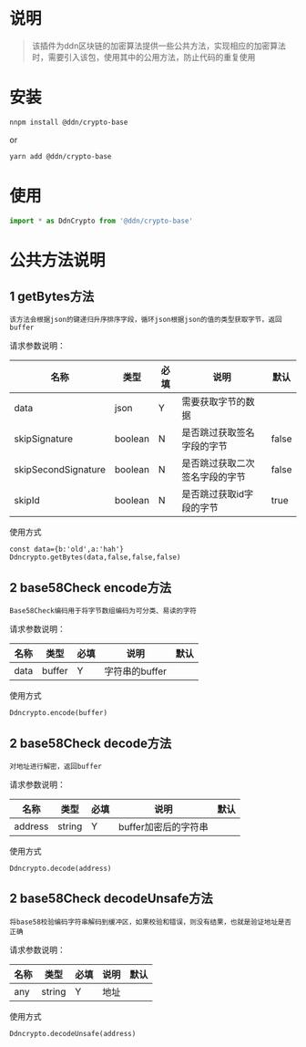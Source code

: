 # 说明

>该插件为ddn区块链的加密算法提供一些公共方法，实现相应的加密算法时，需要引入该包，使用其中的公用方法，防止代码的重复使用

# 安装

```bash
nnpm install @ddn/crypto-base 
```

or

```bash
yarn add @ddn/crypto-base
```

# 使用

```js
import * as DdnCrypto from '@ddn/crypto-base'
```

# 公共方法说明 

## **1 getBytes方法**

`该方法会根据json的键递归升序排序字段，循环json根据json的值的类型获取字节，返回buffer`

请求参数说明：

|名称	|类型   |必填 |说明 |默认|
|------ |-----  |---  |----|---              |
|data|json|Y|需要获取字节的数据|
|skipSignature|boolean|N|是否跳过获取签名字段的字节|false
|skipSecondSignature|boolean|N|是否跳过获取二次签名字段的字节|false
|skipId|boolean|N|是否跳过获取id字段的字节|true

使用方式

```
const data={b:'old',a:'hah'}
Ddncrypto.getBytes(data,false,false,false)
```

## **2 base58Check encode方法**

`Base58Check编码用于将字节数组编码为可分类、易读的字符`

请求参数说明：

|名称	|类型   |必填 |说明 |默认|
|------ |-----  |---  |----|---              |
|data|buffer|Y|字符串的buffer|

使用方式

```
Ddncrypto.encode(buffer)
```

## **2 base58Check decode方法**

`对地址进行解密，返回buffer`

请求参数说明：

|名称	|类型   |必填 |说明 |默认|
|------ |-----  |---  |----|---              |
|address|string|Y|buffer加密后的字符串|

使用方式

```
Ddncrypto.decode(address)
```
## **2 base58Check decodeUnsafe方法**

`将base58校验编码字符串解码到缓冲区，如果校验和错误，则没有结果，也就是验证地址是否正确`

请求参数说明：

|名称	|类型   |必填 |说明 |默认|
|------ |-----  |---  |----|---              |
|any|string|Y|地址|

使用方式

```
Ddncrypto.decodeUnsafe(address)
```
